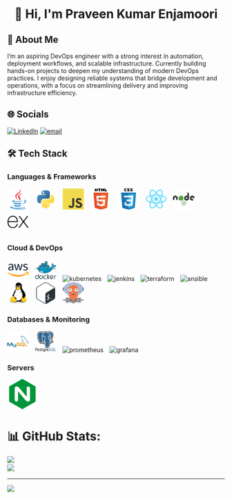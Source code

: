 <div align="center">
  <h1>👋 Hi, I'm Praveen Kumar Enjamoori</h1>
</div>

## 🚀 About Me

I’m an aspiring DevOps engineer with a strong interest in automation, deployment workflows, and scalable infrastructure. Currently building hands-on projects to deepen my understanding of modern DevOps practices. I enjoy designing reliable systems that bridge development and operations, with a focus on streamlining delivery and improving infrastructure efficiency.

## 🌐 Socials

[![LinkedIn](https://img.shields.io/badge/LinkedIn-%230077B5.svg?logo=linkedin&logoColor=white)](https://linkedin.com/in/praveenk-enjamoori) [![email](https://img.shields.io/badge/Email-D14836?logo=gmail&logoColor=white)](mailto:epraveenkumar594) 

## 🛠️ Tech Stack

### **Languages & Frameworks**
<p align="left">
  <img src="https://raw.githubusercontent.com/devicons/devicon/master/icons/java/java-original.svg" alt="java" width="50" height="50" style="margin-right:10px"/>
  <img src="https://raw.githubusercontent.com/devicons/devicon/master/icons/python/python-original.svg" alt="python" width="50" height="50" style="margin-right:10px"/>
  <img src="https://raw.githubusercontent.com/devicons/devicon/master/icons/javascript/javascript-original.svg" alt="javascript" width="50" height="50" style="margin-right:10px"/>
  <img src="https://raw.githubusercontent.com/devicons/devicon/master/icons/html5/html5-original-wordmark.svg" alt="html5" width="50" height="50" style="margin-right:10px"/>
  <img src="https://raw.githubusercontent.com/devicons/devicon/master/icons/css3/css3-original-wordmark.svg" alt="css3" width="50" height="50" style="margin-right:10px"/>
  <img src="https://raw.githubusercontent.com/devicons/devicon/master/icons/react/react-original.svg" alt="react" width="50" height="50" style="margin-right:10px"/>
  <img src="https://raw.githubusercontent.com/devicons/devicon/master/icons/nodejs/nodejs-original-wordmark.svg" alt="nodejs" width="50" height="50" style="margin-right:10px"/>
  <img src="https://raw.githubusercontent.com/devicons/devicon/master/icons/express/express-original.svg" alt="expressjs" width="50" height="50" style="margin-right:10px"/>
</p>

### **Cloud & DevOps**
<p align="left">
  <img src="https://raw.githubusercontent.com/devicons/devicon/master/icons/amazonwebservices/amazonwebservices-original-wordmark.svg" alt="aws" width="50" height="50" style="margin-right:10px"/>
  <img src="https://raw.githubusercontent.com/devicons/devicon/master/icons/docker/docker-original-wordmark.svg" alt="docker" width="50" height="50" style="margin-right:10px"/>
  <img src="https://www.vectorlogo.zone/logos/kubernetes/kubernetes-icon.svg" alt="kubernetes" width="50" height="50" style="margin-right:10px"/>
  <img src="https://www.vectorlogo.zone/logos/jenkins/jenkins-icon.svg" alt="jenkins" width="50" height="50" style="margin-right:10px"/>
  <img src="https://www.vectorlogo.zone/logos/terraformio/terraformio-icon.svg" alt="terraform" width="50" height="50" style="margin-right:10px"/>
  <img src="https://www.vectorlogo.zone/logos/ansible/ansible-icon.svg" alt="ansible" width="50" height="50" style="margin-right:10px"/>
  <img src="https://raw.githubusercontent.com/devicons/devicon/master/icons/linux/linux-original.svg" alt="linux" width="50" height="50" style="margin-right:10px"/>
  <img src="https://raw.githubusercontent.com/devicons/devicon/master/icons/bash/bash-original.svg" alt="bash" width="50" height="50" style="margin-right:10px"/>
  <img src="https://raw.githubusercontent.com/argoproj/argo-cd/master/docs/assets/argo.png" alt="argocd" width="50" height="50" style="margin-right:10px"/>
</p>

### **Databases & Monitoring**
<p align="left">
  <img src="https://raw.githubusercontent.com/devicons/devicon/master/icons/mysql/mysql-original-wordmark.svg" alt="mysql" width="50" height="50" style="margin-right:10px"/>
  <img src="https://raw.githubusercontent.com/devicons/devicon/master/icons/postgresql/postgresql-original-wordmark.svg" alt="postgresql" width="50" height="50" style="margin-right:10px"/>
  <img src="https://www.vectorlogo.zone/logos/prometheusio/prometheusio-icon.svg" alt="prometheus" width="50" height="50" style="margin-right:10px"/>
  <img src="https://www.vectorlogo.zone/logos/grafana/grafana-icon.svg" alt="grafana" width="50" height="50" style="margin-right:10px"/>
</p>

### **Servers**
<p align="left">
  <img src="https://raw.githubusercontent.com/devicons/devicon/master/icons/nginx/nginx-original.svg" alt="nginx" width="70" height="70"/>
</p>



# 📊 GitHub Stats:
![](https://github-readme-stats.vercel.app/api?username=epraveenkumar1&theme=dark&hide_border=false&include_all_commits=false&count_private=false)<br/>
![](https://github-readme-stats.vercel.app/api/top-langs/?username=epraveenkumar1&theme=dark&hide_border=false&include_all_commits=false&count_private=false&layout=compact)

---
[![](https://visitcount.itsvg.in/api?id=epraveenkumar1&icon=0&color=0)](https://visitcount.itsvg.in)

<!-- Proudly created with GPRM ( https://gprm.itsvg.in ) -->
